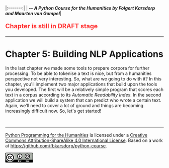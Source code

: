 
<BR>

|:-------:|
| <span style="font-size: 100%"><b>_-- A Python Course for the Humanities by Folgert Karsdorp and Maarten van Gompel_</b></span>|

<p style="font-size:20px; color:#FF3333; font-weight:bold;">Chapter is still in DRAFT stage</p>

---

# Chapter 5: Building NLP Applications

In the last chapter we made some tools to prepare corpora for further processing. To be able to tokenise a text is nice, but from a humanities perspective not very interesting. So, what are we going to do with it? In this chapter, you'll implement two major applications that build upon the tools you developed. The first will be a relatively simple program that scores each text in a corpus according to its *Automatic Readability Index*. In the second application we will build a system that can predict who wrote a certain text. Again, we'll need to cover a lot of ground and things are becoming increasingly difficult now. So, let's get started!

<BR>

----

[Python Programming for the Humanities](http://fbkarsdorp.github.io/python-course) is licensed under a [Creative Commons Attribution-ShareAlike 4.0 International License](https://creativecommons.org/licenses/by-sa/4.0/). Based on a work at https://github.com/fbkarsdorp/python-course.

![Creative Commons](../graphics/CreativeCommons.png)

